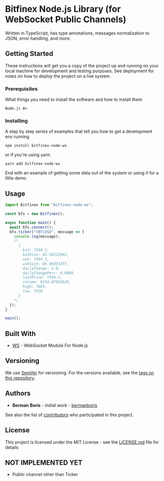# Bitfinex Node.js Library (for WebSocket Public Channels)

Written in TypeScript, has type annotations, messages normalization to JSON, error handling, and more.

## Getting Started

These instructions will get you a copy of the project up and running on your local machine for development and testing purposes. See deployment for notes on how to deploy the project on a live system.

### Prerequisites

What things you need to install the software and how to install them

```
Node.js 8+
```

### Installing

A step by step series of examples that tell you how to get a development env running

```
npm install bitfinex-node-ws
```

or if you're using yarn:

```
yarn add bitfinex-node-ws
```

End with an example of getting some data out of the system or using it for a little demo

## Usage

```js
import Bitfinex from "bitfinex-node-ws";

const bfx = new Bitfinex();

async function main() {
  await bfx.connect();
  bfx.ticker("tBTCUSD", message => {
    console.log(message);
    /*
      {
        bid: 7594.2,
        bidSize: 43.50522943,
        ask: 7594.3,
        askSize: 66.06033297,
        dailyChange: 5.8,
        dailyChangePerc: 0.0008,
        lastPrice: 7594.2,
        volume: 8234.07956528,
        high: 7685,
        low: 7550
      }
    */
  });
}

main();
```

## Built With

- [WS](https://www.npmjs.com/package/ws) - WebSocket Module For Node.js

## Versioning

We use [SemVer](http://semver.org/) for versioning. For the versions available, see the [tags on this repository](https://github.com/bermanboris/bitfinex-node-ws/tags).

## Authors

- **Berman Boris** - _Initial work_ - [bermanboris](https://github.com/bermanboris)

See also the list of [contributors](https://github.com/bermanboris/bitfinex-node-ws/contributors) who participated in this project.

## License

This project is licensed under the MIT License - see the [LICENSE.md](LICENSE.md) file for details

## NOT IMPLEMENTED YET

- Public channel other than Ticker
